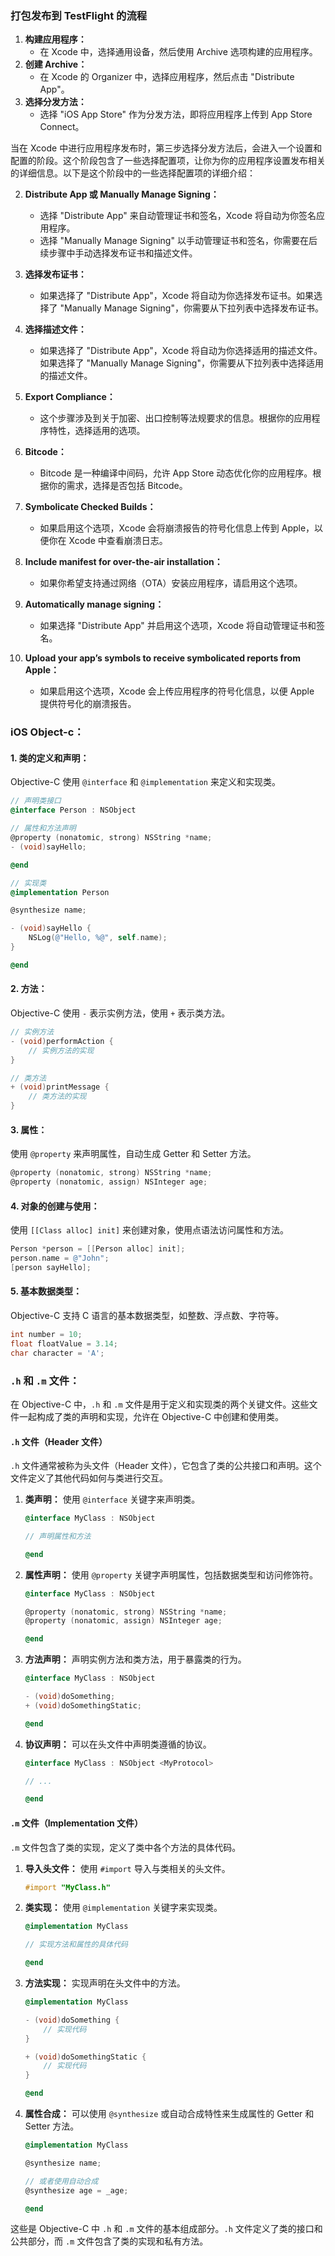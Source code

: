 ### 打包发布到 TestFlight 的流程

1. **构建应用程序：**
   - 在 Xcode 中，选择通用设备，然后使用 Archive 选项构建的应用程序。
2. **创建 Archive：**
   - 在 Xcode 的 Organizer 中，选择应用程序，然后点击 "Distribute App"。
3. **选择分发方法：**
   - 选择 "iOS App Store" 作为分发方法，即将应用程序上传到 App Store Connect。

当在 Xcode 中进行应用程序发布时，第三步选择分发方法后，会进入一个设置和配置的阶段。这个阶段包含了一些选择配置项，让你为你的应用程序设置发布相关的详细信息。以下是这个阶段中的一些选择配置项的详细介绍：

2. **Distribute App 或 Manually Manage Signing：**
   - 选择 "Distribute App" 来自动管理证书和签名，Xcode 将自动为你签名应用程序。
   - 选择 "Manually Manage Signing" 以手动管理证书和签名，你需要在后续步骤中手动选择发布证书和描述文件。

3. **选择发布证书：**
   - 如果选择了 "Distribute App"，Xcode 将自动为你选择发布证书。如果选择了 "Manually Manage Signing"，你需要从下拉列表中选择发布证书。

4. **选择描述文件：**
   - 如果选择了 "Distribute App"，Xcode 将自动为你选择适用的描述文件。如果选择了 "Manually Manage Signing"，你需要从下拉列表中选择适用的描述文件。

5. **Export Compliance：**
   - 这个步骤涉及到关于加密、出口控制等法规要求的信息。根据你的应用程序特性，选择适用的选项。

6. **Bitcode：**
   - Bitcode 是一种编译中间码，允许 App Store 动态优化你的应用程序。根据你的需求，选择是否包括 Bitcode。

7. **Symbolicate Checked Builds：**
   - 如果启用这个选项，Xcode 会将崩溃报告的符号化信息上传到 Apple，以便你在 Xcode 中查看崩溃日志。

8. **Include manifest for over-the-air installation：**
   - 如果你希望支持通过网络（OTA）安装应用程序，请启用这个选项。

9. **Automatically manage signing：**
   - 如果选择 "Distribute App" 并启用这个选项，Xcode 将自动管理证书和签名。

10. **Upload your app’s symbols to receive symbolicated reports from Apple：**
    - 如果启用这个选项，Xcode 会上传应用程序的符号化信息，以便 Apple 提供符号化的崩溃报告。



### iOS Object-c：

#### 1. **类的定义和声明：**

Objective-C 使用 `@interface` 和 `@implementation` 来定义和实现类。

```objective-c
// 声明类接口
@interface Person : NSObject

// 属性和方法声明
@property (nonatomic, strong) NSString *name;
- (void)sayHello;

@end

// 实现类
@implementation Person

@synthesize name;

- (void)sayHello {
    NSLog(@"Hello, %@", self.name);
}

@end
```

#### 2. **方法：**

Objective-C 使用 `-` 表示实例方法，使用 `+` 表示类方法。

```objective-c
// 实例方法
- (void)performAction {
    // 实例方法的实现
}

// 类方法
+ (void)printMessage {
    // 类方法的实现
}
```

#### 3. **属性：**

使用 `@property` 来声明属性，自动生成 Getter 和 Setter 方法。

```objective-c
@property (nonatomic, strong) NSString *name;
@property (nonatomic, assign) NSInteger age;
```

#### 4. **对象的创建与使用：**

使用 `[[Class alloc] init]` 来创建对象，使用点语法访问属性和方法。

```objective-c
Person *person = [[Person alloc] init];
person.name = @"John";
[person sayHello];
```

#### 5. **基本数据类型：**

Objective-C 支持 C 语言的基本数据类型，如整数、浮点数、字符等。

```objective-c
int number = 10;
float floatValue = 3.14;
char character = 'A';
```



###  `.h` 和 `.m` 文件：

在 Objective-C 中，`.h` 和 `.m` 文件是用于定义和实现类的两个关键文件。这些文件一起构成了类的声明和实现，允许在 Objective-C 中创建和使用类。

#### `.h` 文件（Header 文件）

`.h` 文件通常被称为头文件（Header 文件），它包含了类的公共接口和声明。这个文件定义了其他代码如何与类进行交互。

1. **类声明：** 使用 `@interface` 关键字来声明类。

   ```objective-c
   @interface MyClass : NSObject

   // 声明属性和方法

   @end
   ```

2. **属性声明：** 使用 `@property` 关键字声明属性，包括数据类型和访问修饰符。

   ```objective-c
   @interface MyClass : NSObject

   @property (nonatomic, strong) NSString *name;
   @property (nonatomic, assign) NSInteger age;

   @end
   ```

3. **方法声明：** 声明实例方法和类方法，用于暴露类的行为。

   ```objective-c
   @interface MyClass : NSObject

   - (void)doSomething;
   + (void)doSomethingStatic;

   @end
   ```

4. **协议声明：** 可以在头文件中声明类遵循的协议。

   ```objective-c
   @interface MyClass : NSObject <MyProtocol>

   // ...

   @end
   ```

#### `.m` 文件（Implementation 文件）

`.m` 文件包含了类的实现，定义了类中各个方法的具体代码。

1. **导入头文件：** 使用 `#import` 导入与类相关的头文件。

   ```objective-c
   #import "MyClass.h"
   ```

2. **类实现：** 使用 `@implementation` 关键字来实现类。

   ```objective-c
   @implementation MyClass

   // 实现方法和属性的具体代码

   @end
   ```

3. **方法实现：** 实现声明在头文件中的方法。

   ```objective-c
   @implementation MyClass

   - (void)doSomething {
       // 实现代码
   }

   + (void)doSomethingStatic {
       // 实现代码
   }

   @end
   ```

4. **属性合成：** 可以使用 `@synthesize` 或自动合成特性来生成属性的 Getter 和 Setter 方法。

   ```objective-c
   @implementation MyClass

   @synthesize name;

   // 或者使用自动合成
   @synthesize age = _age;

   @end
   ```

这些是 Objective-C 中 `.h` 和 `.m` 文件的基本组成部分。`.h` 文件定义了类的接口和公共部分，而 `.m` 文件包含了类的实现和私有方法。